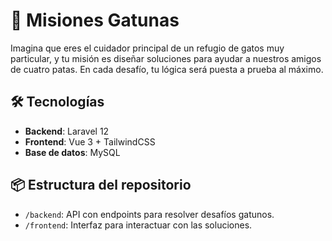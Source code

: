 # 🐾 Misiones Gatunas  

Imagina que eres el cuidador principal de un refugio de gatos muy particular, y tu misión es diseñar soluciones para ayudar a nuestros amigos de cuatro patas. En cada desafío, tu lógica será puesta a prueba al máximo.  

## 🛠️ Tecnologías  
- **Backend**: Laravel 12  
- **Frontend**: Vue 3 + TailwindCSS  
- **Base de datos**: MySQL  

## 📦 Estructura del repositorio  
- `/backend`: API con endpoints para resolver desafíos gatunos.  
- `/frontend`: Interfaz para interactuar con las soluciones.  
